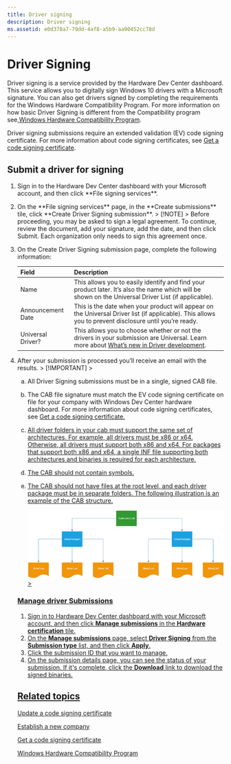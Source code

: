 ```yaml
---
title: Driver signing
description: Driver signing
ms.assetid: e0d378a7-79dd-4af8-a5b9-aa90452cc78d
---
```


# Driver Signing

Driver signing is a service provided by the Hardware Dev Center dashboard. This service allows you to digitally sign Windows 10 drivers with a Microsoft signature. You can also get drivers signed by completing the requirements for the Windows Hardware Compatibility Program. For more information on how basic Driver Signing is different from the Compatibility program see,[Windows Hardware Compatibility Program](http://go.microsoft.com/fwlink/p/?linkid=525487).

Driver signing submissions require an extended validation (EV) code signing certificate. For more information about code signing certificates, see [Get a code signing certificate](https://msdn.microsoft.com/windows/hardware/drivers/dashboard/update-a-code-signing-certificate).

## Submit a driver for signing
<ol>
  <li> <p>Sign in to the Hardware Dev Center dashboard with your Microsoft account, and then click **File signing services**.</p> </li>
  <li><p> On the **File signing services** page, in the **Create submissions** tile, click **Create Driver Signing submission**.
  > [!NOTE]
  > Before proceeding, you may be asked to sign a legal agreement. To continue, review the document, add your signature, add the date, and then click Submit. Each organization only needs to sign this agreement once.
  </p>
  </li>
  <li><p>
  On the Create Driver Signing submission page, complete the following information:

 | Field | Description |
 | --- | --- |
 | Name | This allows you to easily identify and find your product later. It’s also the name which will be shown on the Universal Driver List (if applicable).
 | Announcement Date |This is the date when your product will appear on the Universal Driver list (if applicable). This allows you to prevent disclosure until you’re ready.
 | Universal Driver? |  This allows you to choose whether or not the drivers in your submission are Universal. Learn more about [What’s new in Driver development](https://msdn.microsoft.com/windows/hardware/drivers/what-s-new-in-driver-development). |
  </p> </li>
  <li><p>After your submission is processed you’ll receive an email with the results.
  > [!IMPORTANT]
  > <ol type="a">
    <li> <p>All Driver Signing submissions must be in a single, signed CAB file. </p></li>
    <li><p>The CAB file signature must match the EV code signing certificate on file for your company with Windows Dev Center hardware dashboard. For more information about code signing certificates, see <a href="https://msdn.microsoft.com/windows/hardware/drivers/dashboard/get-a-code-signing-certificate">Get a code signing certificate.</p></li>
    <li><p>All driver folders in your cab must support the same set of architectures. For example, all drivers must be x86 or x64. Otherwise, all drivers must support both x86 and x64. For packages that support both x86 and x64, a single INF file supporting both architectures and binaries is required for each architecture.</p></li>
    <li><p>The CAB should not contain symbols.</p></li>
    <li><p>The CAB should not have files at the root level, and each driver package must be in separate folders. The following illustration is an example of the CAB structure.</p><img src="images/b-wes-driversigning.png" alt="an image showing a CAB structure"></img></li>
  > </ol>
  </p>

### Manage driver Submissions

1. Sign in to Hardware Dev Center dashboard with your Microsoft account, and then click **Manage submissions** in the **Hardware certification** tile.
2. On the **Manage submissions** page, select **Driver Signing** from the **Submission type** list, and then click **Apply**.
3. Click the submission ID that you want to manage.
4. On the submission details page, you can see the status of your submission. If it's complete, click the **Download** link to download the signed binaries.

## Related topics
[Update a code signing certificate](https://msdn.microsoft.com/windows/hardware/drivers/dashboard/update-a-code-signing-certificate)

[Establish a new company](https://msdn.microsoft.com/windows/hardware/drivers/dashboard/establish-a-new-company)

[Get a code signing certificate](https://msdn.microsoft.com/en-us/windows/hardware/drivers/dashboard/get-a-code-signing-certificate)

[Windows Hardware Compatibility Program](https://developer.microsoft.com/en-us/windows/hardware/compatibility-program)
